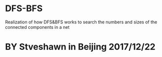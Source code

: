 # DFS-BFS
Realization of how DFS&amp;BFS works to search the numbers and sizes of the connected components in a net

# BY Stveshawn in Beijing 2017/12/22
